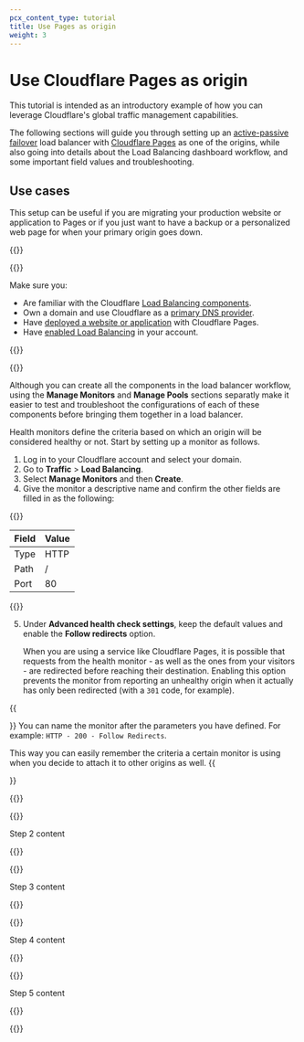 ```yaml
---
pcx_content_type: tutorial
title: Use Pages as origin
weight: 3
---
```


# Use Cloudflare Pages as origin

This tutorial is intended as an introductory example of how you can leverage Cloudflare's global traffic management capabilities.

The following sections will guide you through setting up an [active-passive failover](/load-balancing/load-balancers/common-configurations/) load balancer with [Cloudflare Pages](/pages/) as one of the origins, while also going into details about the Load Balancing dashboard workflow, and some important field values and troubleshooting.

## Use cases

This setup can be useful if you are migrating your production website or application to Pages or if you just want to have a backup or a personalized web page for when your primary origin goes down.

{{<tutorial>}}

{{<tutorial-prereqs>}}

Make sure you:
* Are familiar with the Cloudflare [Load Balancing components](/load-balancing/understand-basics/load-balancing-components/).
* Own a domain and use Cloudflare as a [primary DNS provider](/dns/zone-setups/full-setup/).
* Have [deployed a website or application](/pages/get-started/guide/) with Cloudflare Pages.
* Have [enabled Load Balancing](/load-balancing/get-started/enable-load-balancing/) in your account.

{{</tutorial-prereqs>}}

{{<tutorial-step title="Create health monitor">}}

Although you can create all the components in the load balancer workflow, using the **Manage Monitors** and **Manage Pools** sections separatly make it easier to test and troubleshoot the configurations of each of these components before bringing them together in a load balancer.

Health monitors define the criteria based on which an origin will be considered healthy or not. Start by setting up a monitor as follows.

1. Log in to your Cloudflare account and select your domain.
2. Go to **Traffic** > **Load Balancing**.
3. Select **Manage Monitors** and then **Create**.
4. Give the monitor a descriptive name and confirm the other fields are filled in as the following:

{{<table-wrap>}}

| Field            | Value     |
|------------------|-----------|
| Type             | HTTP      |
| Path             | /         |
| Port             | 80        |

{{</table-wrap>}}

5. Under **Advanced health check settings**, keep the default values and enable the **Follow redirects** option.

    When you are using a service like Cloudflare Pages, it is possible that requests from the health monitor - as well as the ones from your visitors - are redirected before reaching their destination. Enabling this option prevents the monitor from reporting an unhealthy origin when it actually has only been redirected (with a `301` code, for example).

{{<Aside type="note" header="Tip">}}
You can name the monitor after the parameters you have defined. For example: `HTTP - 200 - Follow Redirects`.

This way you can easily remember the criteria a certain monitor is using when you decide to attach it to other origins as well.
{{</Aside>}}

{{</tutorial-step>}}

{{<tutorial-step title="Create origin pool(s)">}}

Step 2 content

{{</tutorial-step>}}

{{<tutorial-step title="Crete load balancer">}}

Step 3 content

{{</tutorial-step>}}

{{<tutorial-step title="Deploy on a test hostname" optional="true">}}

Step 4 content

{{</tutorial-step>}}

{{<tutorial-step title="Route production traffic to load balancer">}}

Step 5 content

{{</tutorial-step>}}

{{</tutorial>}}